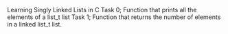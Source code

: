 Learning Singly Linked Lists in C
Task 0; Function that prints all the elements of a list_t list
Task 1; Function that returns the number of elements in a linked list_t list.
